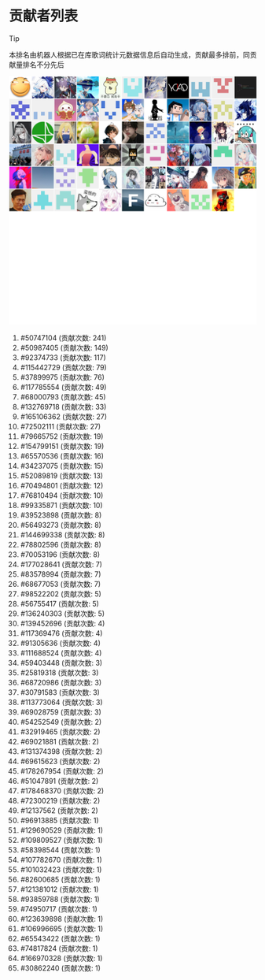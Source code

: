 # 贡献者列表

> [!TIP]
> 本排名由机器人根据已在库歌词统计元数据信息后自动生成，贡献最多排前，同贡献量排名不分先后

![贡献者头像画廊](./CONTRIBUTORS.svg)

1. #50747104 (贡献次数: 241)
2. #50987405 (贡献次数: 149)
3. #92374733 (贡献次数: 117)
4. #115442729 (贡献次数: 79)
5. #37899975 (贡献次数: 76)
6. #117785554 (贡献次数: 49)
7. #68000793 (贡献次数: 45)
8. #132769718 (贡献次数: 33)
9. #165106362 (贡献次数: 27)
10. #72502111 (贡献次数: 27)
11. #79665752 (贡献次数: 19)
12. #154799151 (贡献次数: 19)
13. #65570536 (贡献次数: 16)
14. #34237075 (贡献次数: 15)
15. #52089819 (贡献次数: 13)
16. #70494801 (贡献次数: 12)
17. #76810494 (贡献次数: 10)
18. #99335871 (贡献次数: 10)
19. #39523898 (贡献次数: 8)
20. #56493273 (贡献次数: 8)
21. #144699338 (贡献次数: 8)
22. #78802596 (贡献次数: 8)
23. #70053196 (贡献次数: 8)
24. #177028641 (贡献次数: 7)
25. #83578994 (贡献次数: 7)
26. #68677053 (贡献次数: 7)
27. #98522202 (贡献次数: 5)
28. #56755417 (贡献次数: 5)
29. #136240303 (贡献次数: 5)
30. #139452696 (贡献次数: 4)
31. #117369476 (贡献次数: 4)
32. #91305636 (贡献次数: 4)
33. #111688524 (贡献次数: 4)
34. #59403448 (贡献次数: 3)
35. #25819318 (贡献次数: 3)
36. #68720986 (贡献次数: 3)
37. #30791583 (贡献次数: 3)
38. #113773064 (贡献次数: 3)
39. #69028759 (贡献次数: 3)
40. #54252549 (贡献次数: 2)
41. #32919465 (贡献次数: 2)
42. #69021881 (贡献次数: 2)
43. #131374398 (贡献次数: 2)
44. #69615623 (贡献次数: 2)
45. #178267954 (贡献次数: 2)
46. #51047891 (贡献次数: 2)
47. #178468370 (贡献次数: 2)
48. #72300219 (贡献次数: 2)
49. #12137562 (贡献次数: 2)
50. #96913885 (贡献次数: 1)
51. #129690529 (贡献次数: 1)
52. #109809527 (贡献次数: 1)
53. #58398544 (贡献次数: 1)
54. #107782670 (贡献次数: 1)
55. #101032423 (贡献次数: 1)
56. #82600685 (贡献次数: 1)
57. #121381012 (贡献次数: 1)
58. #93859788 (贡献次数: 1)
59. #74950717 (贡献次数: 1)
60. #123639898 (贡献次数: 1)
61. #106996695 (贡献次数: 1)
62. #65543422 (贡献次数: 1)
63. #74817824 (贡献次数: 1)
64. #166970328 (贡献次数: 1)
65. #30862240 (贡献次数: 1)
